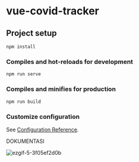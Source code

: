 # vue-covid-tracker

## Project setup
```
npm install
```

### Compiles and hot-reloads for development
```
npm run serve
```

### Compiles and minifies for production
```
npm run build
```

### Customize configuration
See [Configuration Reference](https://cli.vuejs.org/config/).


DOKUMENTASI

![ezgif-5-3f05ef2d0b](https://user-images.githubusercontent.com/58242304/189258370-2d69a134-afe8-40f5-ac7b-f0355d3ea5fb.gif)


